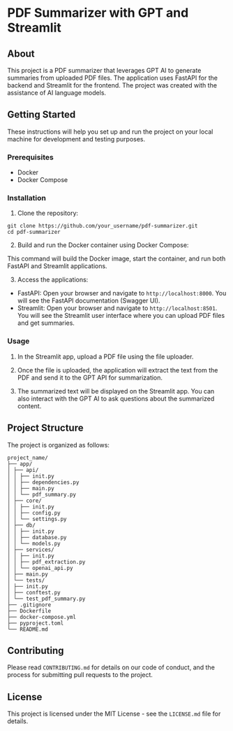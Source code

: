 # PDF Summarizer with GPT and Streamlit

## About
This project is a PDF summarizer that leverages GPT AI to generate summaries from uploaded PDF files. The application uses FastAPI for the backend and Streamlit for the frontend. The project was created with the assistance of AI language models.

## Getting Started

These instructions will help you set up and run the project on your local machine for development and testing purposes.

### Prerequisites

- Docker
- Docker Compose

### Installation

1. Clone the repository:
```
git clone https://github.com/your_username/pdf-summarizer.git
cd pdf-summarizer
```
2. Build and run the Docker container using Docker Compose:

This command will build the Docker image, start the container, and run both FastAPI and Streamlit applications.

3. Access the applications:

- FastAPI: Open your browser and navigate to `http://localhost:8000`. You will see the FastAPI documentation (Swagger UI).
- Streamlit: Open your browser and navigate to `http://localhost:8501`. You will see the Streamlit user interface where you can upload PDF files and get summaries.

### Usage

1. In the Streamlit app,
upload a PDF file using the file uploader.

2. Once the file is uploaded, the application will extract the text from the PDF and send it to the GPT API for summarization.

3. The summarized text will be displayed on the Streamlit app. You can also interact with the GPT AI to ask questions about the summarized content.

## Project Structure

The project is organized as follows:
```
project_name/
├── app/
│ ├── api/
│ │ ├── init.py
│ │ ├── dependencies.py
│ │ ├── main.py
│ │ └── pdf_summary.py
│ ├── core/
│ │ ├── init.py
│ │ ├── config.py
│ │ └── settings.py
│ ├── db/
│ │ ├── init.py
│ │ ├── database.py
│ │ └── models.py
│ ├── services/
│ │ ├── init.py
│ │ ├── pdf_extraction.py
│ │ └── openai_api.py
│ ├── main.py
│ └── tests/
│ ├── init.py
│ ├── conftest.py
│ └── test_pdf_summary.py
├── .gitignore
├── Dockerfile
├── docker-compose.yml
├── pyproject.toml
└── README.md
```

## Contributing

Please read `CONTRIBUTING.md` for details on our code of conduct, and the process for submitting pull requests to the project.

## License

This project is licensed under the MIT License - see the `LICENSE.md` file for details.
